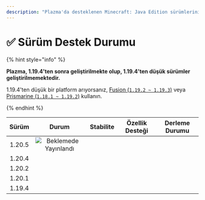 ```yaml
---
description: "Plazma'da desteklenen Minecraft: Java Edition sürümlerini keşfedin."
---
```


# ✅ Sürüm Destek Durumu

{% hint style="info" %}

**Plazma, 1.19.4'ten sonra geliştirilmekte olup, 1.19.4'ten düşük sürümler geliştirilmemektedir.**

1.19.4'ten düşük bir platform arıyorsanız, [Fusion (`1.19.2 ~ 1.19.3`)](https://github.com/RuinedTechnologyUnify/Fusion) veya [Prismarine (`1.18.1 ~ 1.19.2`)](https://github.com/PrismarineTeam/Prismarine) kullanın.

{% endhint %}

[wait]: https://img.shields.io/badge/Beklemede%20Yayınlandı-gray?style=for-the-badge

|  Sürüm |                                                             Durum                                                            |                                                               Stabilite                                                               |                                                            Özellik Desteği                                                            |                                                                               Derleme Durumu                                                                              |
| :----: | :--------------------------------------------------------------------------------------------------------------------------: | :-----------------------------------------------------------------------------------------------------------------------------------: | :-----------------------------------------------------------------------------------------------------------------------------------: | :-----------------------------------------------------------------------------------------------------------------------------------------------------------------------: |
| 1.20.5 |                                                 ![Beklemede Yayınlandı][wait]                                                | <img src="https://img.shields.io/badge/%EC%A0%95%EB%B3%B4%20%EC%97%86%EC%9D%8C-gray?style=for-the-badge" alt="" data-size="original"> | <img src="https://img.shields.io/badge/%EC%A0%95%EB%B3%B4%20%EC%97%86%EC%9D%8C-gray?style=for-the-badge" alt="" data-size="original"> |                   <img src="https://img.shields.io/badge/%EC%A0%95%EB%B3%B4%20%EC%97%86%EC%9D%8C-gray?style=for-the-badge" alt="" data-size="original">                   |
| 1.20.4 | <img src="https://img.shields.io/badge/%EC%A7%80%EC%9B%90%EC%A4%91-success?style=for-the-badge" alt="" data-size="original"> |               <img src="https://img.shields.io/badge/İyi%20Durum-blue?style=for-the-badge" alt="" data-size="original">               |                  <img src="https://img.shields.io/badge/100%25-mavi?style=for-the-badge" alt="" data-size="original">                 | <img src="https://img.shields.io/github/actions/workflow/status/PlazmaMC/Plazma/release.yml?style=for-the-badge&label=%20&branch=ver/1.20.4" alt="" data-size="original"> |
| 1.20.2 |  <img src="https://img.shields.io/badge/Fonksiyon%20Ekleme%20Önerisi-blue?style=for-the-badge" alt="" data-size="original">  |               <img src="https://img.shields.io/badge/İyi%20Durum-blue?style=for-the-badge" alt="" data-size="original">               |                  <img src="https://img.shields.io/badge/100%25-mavi?style=for-the-badge" alt="" data-size="original">                 | <img src="https://img.shields.io/github/actions/workflow/status/PlazmaMC/Plazma/release.yml?style=for-the-badge&label=%20&branch=ver/1.20.2" alt="" data-size="original"> |
| 1.20.1 |   <img src="https://img.shields.io/badge/%EC%A7%80%EC%9B%90%20Önerisi-red?style=for-the-badge" alt="" data-size="original">  |               <img src="https://img.shields.io/badge/İyi%20Durum-blue?style=for-the-badge" alt="" data-size="original">               |                  <img src="https://img.shields.io/badge/100%25-mavi?style=for-the-badge" alt="" data-size="original">                 |                   <img src="https://img.shields.io/badge/%EC%A0%95%EB%B3%B4%20%EC%97%86%EC%9D%8C-gray?style=for-the-badge" alt="" data-size="original">                   |
| 1.19.4 |   <img src="https://img.shields.io/badge/%EC%A7%80%EC%9B%90%20Önerisi-red?style=for-the-badge" alt="" data-size="original">  |               <img src="https://img.shields.io/badge/İyi%20Durum-blue?style=for-the-badge" alt="" data-size="original">               |                  <img src="https://img.shields.io/badge/100%25-mavi?style=for-the-badge" alt="" data-size="original">                 |                   <img src="https://img.shields.io/badge/%EC%A0%95%EB%B3%B4%20%EC%97%86%EC%9D%8C-gray?style=for-the-badge" alt="" data-size="original">                   |
